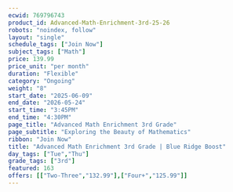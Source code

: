 ```yaml
---
ecwid: 769796743
product_id: Advanced-Math-Enrichment-3rd-25-26
robots: "noindex, follow"
layout: "single"
schedule_tags: ["Join Now"]
subject_tags: ["Math"]
price: 139.99
price_unit: "per month"
duration: "Flexible"
category: "Ongoing"
weight: "8"
start_date: "2025-06-09"
end_date: "2026-05-24"
start_time: "3:45PM"
end_time: "4:30PM"
page_title: "Advanced Math Enrichment 3rd Grade"
page_subtitle: "Exploring the Beauty of Mathematics"
ribbon: "Join Now"
title: "Advanced Math Enrichment 3rd Grade | Blue Ridge Boost"
day_tags: ["Tue","Thu"]
grade_tags: ["3rd"]
featured: 163
offers: [["Two-Three","132.99"],["Four+","125.99"]]
---
```

